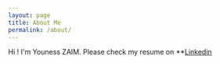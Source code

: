 ```yaml
---
layout: page
title: About Me
permalink: /about/
---
```


Hi ! I'm Youness ZAIM.
Please check my resume on **[Linkedin](https://www.linkedin.com/in/youness-zaim-9a344b101/)




